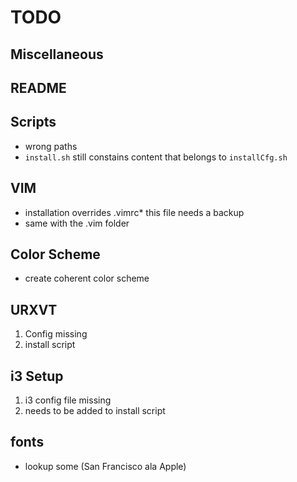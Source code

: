 # TODO

## Miscellaneous

## README

## Scripts

* wrong paths
* `install.sh` still constains content that belongs to `installCfg.sh`

## VIM

* installation overrides .vimrc* this file needs a backup
* same with the .vim folder

## Color Scheme

* create coherent color scheme

## URXVT

1. Config missing
2. install script

## i3 Setup

1. i3 config file missing
2. needs to be added to install script

## fonts

* lookup some (San Francisco ala Apple)
